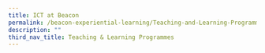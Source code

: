 ```yaml
---
title: ICT at Beacon
permalink: /beacon-experiential-learning/Teaching-and-Learning-Programmes/ict/
description: ""
third_nav_title: Teaching & Learning Programmes
---
```

